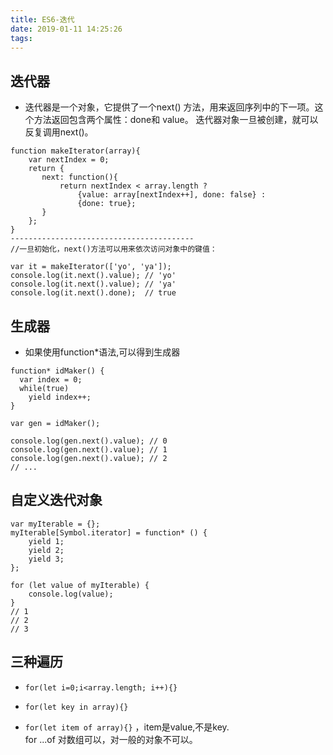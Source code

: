 ```yaml
---
title: ES6-迭代
date: 2019-01-11 14:25:26
tags:
---
```

## 迭代器

- 迭代器是一个对象，它提供了一个next() 方法，用来返回序列中的下一项。这个方法返回包含两个属性：done和 value。
迭代器对象一旦被创建，就可以反复调用next()。

```
function makeIterator(array){
    var nextIndex = 0;
    return {
       next: function(){
           return nextIndex < array.length ?
               {value: array[nextIndex++], done: false} :
               {done: true};
       }
    };
}
-----------------------------------------
//一旦初始化，next()方法可以用来依次访问对象中的键值：

var it = makeIterator(['yo', 'ya']);
console.log(it.next().value); // 'yo'
console.log(it.next().value); // 'ya'
console.log(it.next().done);  // true
```

## 生成器

- 如果使用function*语法,可以得到生成器

```
function* idMaker() {
  var index = 0;
  while(true)
    yield index++;
}

var gen = idMaker();

console.log(gen.next().value); // 0
console.log(gen.next().value); // 1
console.log(gen.next().value); // 2
// ...
```

## 自定义迭代对象

```
var myIterable = {};
myIterable[Symbol.iterator] = function* () {
    yield 1;
    yield 2;
    yield 3;
};

for (let value of myIterable) { 
    console.log(value); 
}
// 1
// 2
// 3

```
## 三种遍历
- `for(let i=0;i<array.length; i++){}`

- `for(let key in array){}`

- `for(let item of array){}`  ，item是value,不是key.<br>
for ...of 对数组可以，对一般的对象不可以。